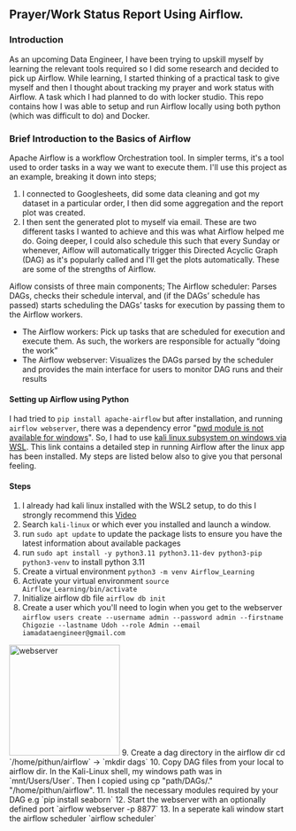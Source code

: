 
## Prayer/Work Status Report Using Airflow.

### Introduction
As an upcoming Data Engineer, I have been trying to upskill myself by learning the relevant tools required so I did some research and decided to pick up Airflow. While learning,
I started thinking of a practical task to give myself and then I thought about tracking my prayer and work status with Airflow. A task which I had planned to do with locker studio.
This repo contains how I was able to setup and run Airflow locally using both python (which was difficult to do) and Docker.

### Brief Introduction to the Basics of Airflow
Apache Airflow is a workflow Orchestration tool. In simpler terms, it's a tool used to order tasks in a way we want to execute them. I'll use this project as an example, breaking it down 
into steps;
1. I connected to Googlesheets, did some data cleaning and got my dataset in a particular order, I then did some aggregation and the report plot was created.
2. I then sent the generated plot to myself via email.
These are two different tasks I wanted to achieve and this was what Airflow helped me do. Going deeper, I could also schedule this such that every Sunday or whenever, Aiflow will
automatically trigger this Directed Acyclic Graph (DAG) as it's popularly called and I'll get the plots automatically. These are some of the strengths of Airflow.

Aiflow consists of three main components;
The Airflow scheduler: Parses DAGs, checks their schedule interval, and (if the DAGs’ schedule has passed) starts scheduling the DAGs’ tasks for execution by
passing them to the Airflow workers.
- The Airflow workers: Pick up tasks that are scheduled for execution and execute them. As such, the workers are responsible for actually “doing the work”
- The Airflow webserver: Visualizes the DAGs parsed by the scheduler and provides the main interface for users to monitor DAG runs and their results

#### Setting up Airflow using Python
I had tried to `pip install apache-airflow` but after installation, and running `airflow webserver`, there was a dependency error "[pwd module is not available for windows](https://github.com/apache/airflow/discussions/24323)". 
So, I had to use [kali linux subsystem on windows via WSL](https://medium.com/@tristian_56632/installing-apache-airflow-on-windows-usng-wsl-771e803762c9). This link contains a detailed step
in running Airflow after the linux app has been installed. My steps are listed below also to give you that personal feeling.

#### Steps 
1. I already had kali linux installed with the WSL2 setup, to do this I strongly recommend this [Video](https://youtu.be/27Wn921q_BQ?si=K9ok76XhhuOrSnrG)
2. Search `kali-linux` or which ever you installed and launch a window.
3. run `sudo apt update` to update the package lists to ensure you have the latest information about available packages
4. run `sudo apt install -y python3.11 python3.11-dev python3-pip python3-venv` to install python 3.11
5. Create a virtual environment `python3 -m venv Airflow_Learning`
6. Activate your virtual environment `source Airflow_Learning/bin/activate`
7. Initialize airflow db file `airflow db init`
8. Create a user which you'll need to login when you get to the webserver `airflow users create --username admin --password admin --firstname Chigozie --lastname Udoh --role Admin --email iamadataengineer@gmail.com`
<img src="=Images/webserver.jpg" alt="webserver" width="200" height="200">
9. Create a dag directory in the airflow dir cd `/home/pithun/airflow` -> 
`mkdir dags`
10. Copy DAG files from your local to airflow dir. In the Kali-Linux shell, my windows path was in `mnt/Users/User`. Then I copied using cp "path/DAGs/." "/home/pithun/airflow".
11. Install the necessary modules required by your DAG e.g `pip install seaborn`
12. Start the webserver with an optionally defined port `airflow webserver -p 8877`
13. In a seperate kali window start the airflow scheduler `airflow scheduler`
